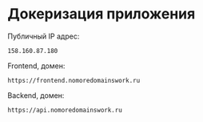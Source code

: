 # Докеризация приложения

Публичный IP адрес:

```
158.160.87.180
```

Frontend, домен:

```
https://frontend.nomoredomainswork.ru
```

Backend, домен:

```
https://api.nomoredomainswork.ru
```
